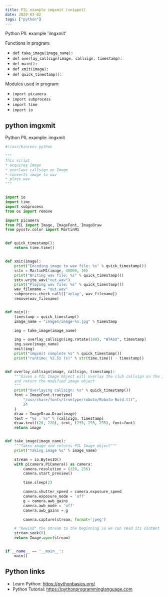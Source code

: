 ```yaml
---
title: PIL example imgxmit (snippet)
date: 2020-03-02
tags: ["python"]
---
```

Python PIL example 'imgxmit'

Functions in program: 
* `def take_image(image_name):`
* `def overlay_callsign(image, callsign, timestamp):`
* `def main():`
* `def xmit(image):`
* `def quick_timestamp():`

Modules used in program: 
* `import picamera`
* `import subprocess`
* `import time`
* `import io`

## python imgxmit

Python PIL example: imgxmit

```python
#!/usr/bin/env python

"""
This script
* acquires Image
* overlays callsign on Image
* converts image to wav
* plays wav
"""


import io
import time
import subprocess
from os import remove

import picamera
from PIL import Image, ImageFont, ImageDraw
from pysstv.color import MartinM1


def quick_timestamp():
    return time.time()


def xmit(image):
    print("Encoding image to wav file: %s" % quick_timestamp())
    sstv = MartinM1(image, 48000, 16)
    print("Writing wav file: %s" % quick_timestamp())
    sstv.write_wav("out.wav")
    print("Playing wav file: %s" % quick_timestamp())
    wav_filename = "out.wav"
    subprocess.check_call(["aplay", wav_filename])
    remove(wav_filename)


def main():
    timestamp = quick_timestamp()
    image_name = "images/image-%s.jpg" % timestamp

    img = take_image(image_name)

    img = overlay_callsign(img.rotate(180), "W7ASU", timestamp)
    img.save(image_name)
    xmit(img)
    print("imgxmit complete %s" % quick_timestamp())
    print("runtime: %2.5s (s)" % str(time.time() - timestamp))


def overlay_callsign(image, callsign, timestamp):
    """Given a PIL Image Object will overlay the club callsign on the image
    and return the modified image object
    """
    print("Overlaying callsign: %s" % quick_timestamp())
    font = ImageFont.truetype(
        "/usr/share/fonts/truetype/roboto/Roboto-Bold.ttf",
        24
    )
    draw = ImageDraw.Draw(image)
    text = "%s : %s" % (callsign, timestamp)
    draw.text((20, 220), text, (255, 255, 255), font=font)
    return image


def take_image(image_name):
    """Takes image and returns PIL Image object"""
    print("Taking image %s" % image_name)

    stream = io.BytesIO()
    with picamera.PiCamera() as camera:
        camera.resolution = (320, 256)
        camera.start_preview()

        time.sleep(2)

        camera.shutter_speed = camera.exposure_speed
        camera.exposure_mode = 'off'
        g = camera.awb_gains
        camera.awb_mode = 'off'
        camera.awb_gains = g

        camera.capture(stream, format='jpeg')

    # "Rewind" the stream to the beginning so we can read its content
    stream.seek(0)
    return Image.open(stream)


if __name__ == '__main__':
    main()


```

## Python links

- Learn Python: https://pythonbasics.org/
- Python Tutorial: https://pythonprogramminglanguage.com
